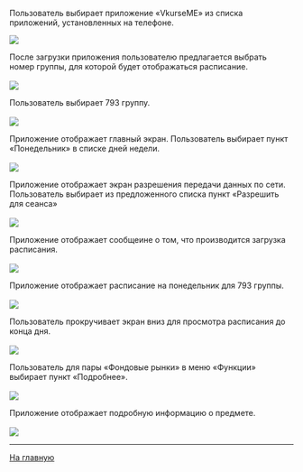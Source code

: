 Пользователь выбирает приложение «VkurseME» из списка приложений, установленных на телефоне.<br>

<img src='http://vkurse.googlecode.com/svn/doc/JavaME/JavaME_NewScreen_5.jpg' />


После загрузки приложения пользователю предлагается выбрать номер группы, для которой будет отображаться расписание.<br>
<br>
<img src='http://vkurse.googlecode.com/svn/doc/JavaME/JavaME_NewScreen_6.jpg' />

Пользователь выбирает 793 группу.<br>
<br>
<img src='http://vkurse.googlecode.com/svn/doc/JavaME/JavaME_NewScreen_7.jpg' />

Приложение отображает главный экран. Пользователь выбирает пункт «Понедельник» в списке дней недели.<br>
<br>
<img src='http://vkurse.googlecode.com/svn/doc/JavaME/JavaME_NewScreen_8.jpg' />

Приложение отображает экран разрешения передачи данных по сети. Пользователь выбирает из предложенного списка пункт «Разрешить для сеанса»<br>
<br>
<img src='http://vkurse.googlecode.com/svn/doc/JavaME/JavaME_NewScreen_9.jpg' />

Приложение отображает сообщеине о том, что производится загрузка расписания.<br>
<br>
<img src='http://vkurse.googlecode.com/svn/doc/JavaME/JavaME_NewScreen_0.jpg' />

Приложение отображает расписание на понедельник для 793 группы.<br>
<br>
<img src='http://vkurse.googlecode.com/svn/doc/JavaME/JavaME_NewScreen_1.jpg' />

Пользователь прокручивает экран вниз для просмотра расписания до конца дня.<br>
<br>
<img src='http://vkurse.googlecode.com/svn/doc/JavaME/JavaME_NewScreen_2.jpg' />

Пользователь для пары «Фондовые рынки» в меню «Функции» выбирает пункт «Подробнее».<br>
<br>
<img src='http://vkurse.googlecode.com/svn/doc/JavaME/JavaME_NewScreen_3.jpg' />

Приложение отображает подробную информацию о предмете.<br>
<br>
<img src='http://vkurse.googlecode.com/svn/doc/JavaME/JavaME_NewScreen_4.jpg' />


<hr />

<a href='http://code.google.com/p/vkurse/wiki/Java'>На главную</a>